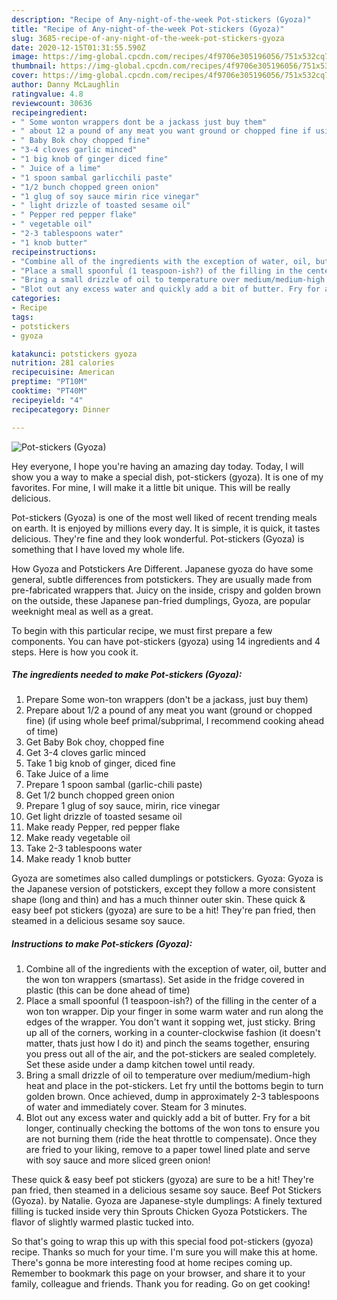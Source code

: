 ```yaml
---
description: "Recipe of Any-night-of-the-week Pot-stickers (Gyoza)"
title: "Recipe of Any-night-of-the-week Pot-stickers (Gyoza)"
slug: 3685-recipe-of-any-night-of-the-week-pot-stickers-gyoza
date: 2020-12-15T01:31:55.590Z
image: https://img-global.cpcdn.com/recipes/4f9706e305196056/751x532cq70/pot-stickers-gyoza-recipe-main-photo.jpg
thumbnail: https://img-global.cpcdn.com/recipes/4f9706e305196056/751x532cq70/pot-stickers-gyoza-recipe-main-photo.jpg
cover: https://img-global.cpcdn.com/recipes/4f9706e305196056/751x532cq70/pot-stickers-gyoza-recipe-main-photo.jpg
author: Danny McLaughlin
ratingvalue: 4.8
reviewcount: 30636
recipeingredient:
- " Some wonton wrappers dont be a jackass just buy them"
- " about 12 a pound of any meat you want ground or chopped fine if using whole beef primalsubprimal I recommend cooking ahead of time"
- " Baby Bok choy chopped fine"
- "3-4 cloves garlic minced"
- "1 big knob of ginger diced fine"
- " Juice of a lime"
- "1 spoon sambal garlicchili paste"
- "1/2 bunch chopped green onion"
- "1 glug of soy sauce mirin rice vinegar"
- " light drizzle of toasted sesame oil"
- " Pepper red pepper flake"
- " vegetable oil"
- "2-3 tablespoons water"
- "1 knob butter"
recipeinstructions:
- "Combine all of the ingredients with the exception of water, oil, butter and the won ton wrappers (smartass). Set aside in the fridge covered in plastic (this can be done ahead of time)"
- "Place a small spoonful (1 teaspoon-ish?) of the filling in the center of a won ton wrapper. Dip your finger in some warm water and run along the edges of the wrapper. You don&#39;t want it sopping wet, just sticky. Bring up all of the corners, working in a counter-clockwise fashion (it doesn&#39;t matter, thats just how I do it) and pinch the seams together, ensuring you press out all of the air, and the pot-stickers are sealed completely. Set these aside under a damp kitchen towel until ready."
- "Bring a small drizzle of oil to temperature over medium/medium-high heat and place in the pot-stickers. Let fry until the bottoms begin to turn golden brown. Once achieved, dump in approximately 2-3 tablespoons of water and immediately cover. Steam for 3 minutes."
- "Blot out any excess water and quickly add a bit of butter. Fry for a bit longer, continually checking the bottoms of the won tons to ensure you are not burning them (ride the heat throttle to compensate). Once they are fried to your liking, remove to a paper towel lined plate and serve with soy sauce and more sliced green onion!"
categories:
- Recipe
tags:
- potstickers
- gyoza

katakunci: potstickers gyoza 
nutrition: 281 calories
recipecuisine: American
preptime: "PT10M"
cooktime: "PT40M"
recipeyield: "4"
recipecategory: Dinner

---
```



![Pot-stickers (Gyoza)](https://img-global.cpcdn.com/recipes/4f9706e305196056/751x532cq70/pot-stickers-gyoza-recipe-main-photo.jpg)

Hey everyone, I hope you're having an amazing day today. Today, I will show you a way to make a special dish, pot-stickers (gyoza). It is one of my favorites. For mine, I will make it a little bit unique. This will be really delicious.

Pot-stickers (Gyoza) is one of the most well liked of recent trending meals on earth. It is enjoyed by millions every day. It is simple, it is quick, it tastes delicious. They're fine and they look wonderful. Pot-stickers (Gyoza) is something that I have loved my whole life.

How Gyoza and Potstickers Are Different. Japanese gyoza do have some general, subtle differences from potstickers. They are usually made from pre-fabricated wrappers that. Juicy on the inside, crispy and golden brown on the outside, these Japanese pan-fried dumplings, Gyoza, are popular weeknight meal as well as a great.


To begin with this particular recipe, we must first prepare a few components. You can have pot-stickers (gyoza) using 14 ingredients and 4 steps. Here is how you cook it.

<!--inarticleads1-->

##### The ingredients needed to make Pot-stickers (Gyoza):

1. Prepare  Some won-ton wrappers (don&#39;t be a jackass, just buy them)
1. Prepare  about 1/2 a pound of any meat you want (ground or chopped fine) (if using whole beef primal/subprimal, I recommend cooking ahead of time)
1. Get  Baby Bok choy, chopped fine
1. Get 3-4 cloves garlic minced
1. Take 1 big knob of ginger, diced fine
1. Take  Juice of a lime
1. Prepare 1 spoon sambal (garlic-chili paste)
1. Get 1/2 bunch chopped green onion
1. Prepare 1 glug of soy sauce, mirin, rice vinegar
1. Get  light drizzle of toasted sesame oil
1. Make ready  Pepper, red pepper flake
1. Make ready  vegetable oil
1. Take 2-3 tablespoons water
1. Make ready 1 knob butter


Gyoza are sometimes also called dumplings or potstickers. Gyoza: Gyoza is the Japanese version of potstickers, except they follow a more consistent shape (long and thin) and has a much thinner outer skin. These quick &amp; easy beef pot stickers (gyoza) are sure to be a hit! They&#39;re pan fried, then steamed in a delicious sesame soy sauce. 

<!--inarticleads2-->

##### Instructions to make Pot-stickers (Gyoza):

1. Combine all of the ingredients with the exception of water, oil, butter and the won ton wrappers (smartass). Set aside in the fridge covered in plastic (this can be done ahead of time)
1. Place a small spoonful (1 teaspoon-ish?) of the filling in the center of a won ton wrapper. Dip your finger in some warm water and run along the edges of the wrapper. You don&#39;t want it sopping wet, just sticky. Bring up all of the corners, working in a counter-clockwise fashion (it doesn&#39;t matter, thats just how I do it) and pinch the seams together, ensuring you press out all of the air, and the pot-stickers are sealed completely. Set these aside under a damp kitchen towel until ready.
1. Bring a small drizzle of oil to temperature over medium/medium-high heat and place in the pot-stickers. Let fry until the bottoms begin to turn golden brown. Once achieved, dump in approximately 2-3 tablespoons of water and immediately cover. Steam for 3 minutes.
1. Blot out any excess water and quickly add a bit of butter. Fry for a bit longer, continually checking the bottoms of the won tons to ensure you are not burning them (ride the heat throttle to compensate). Once they are fried to your liking, remove to a paper towel lined plate and serve with soy sauce and more sliced green onion!


These quick &amp; easy beef pot stickers (gyoza) are sure to be a hit! They&#39;re pan fried, then steamed in a delicious sesame soy sauce. Beef Pot Stickers (Gyoza). by Natalie. Gyoza are Japanese-style dumplings: A finely textured filling is tucked inside very thin Sprouts Chicken Gyoza Potstickers. The flavor of slightly warmed plastic tucked into. 

So that's going to wrap this up with this special food pot-stickers (gyoza) recipe. Thanks so much for your time. I'm sure you will make this at home. There's gonna be more interesting food at home recipes coming up. Remember to bookmark this page on your browser, and share it to your family, colleague and friends. Thank you for reading. Go on get cooking!
